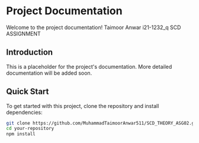 # Project Documentation

Welcome to the project documentation!
Taimoor Anwar i21-1232_q
SCD ASSIGNMENT

## Introduction

This is a placeholder for the project's documentation. More detailed documentation will be added soon.

## Quick Start

To get started with this project, clone the repository and install dependencies:

```bash
git clone https://github.com/MuhammadTaimoorAnwar511/SCD_THEORY_ASG02.git
cd your-repository
npm install
